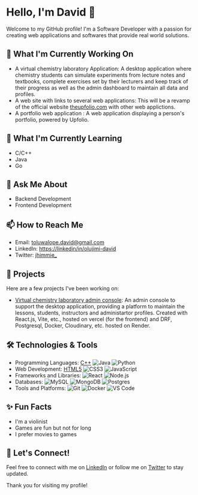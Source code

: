 # Hello, I'm David 👋

Welcome to my GitHub profile! I'm a Software Developer with a passion for creating web applications and softwares that provide real world solutions.

## 🔭 What I'm Currently Working On
- A virtual chemistry laboratory Application: A desktop application where chemistry students can simulate experiments from lecture notes and textbooks, complete exercises set by their lecturers and keep track of their progress as well as the admin dashboard to maintain all data and profiles. 
- A web site with links to several web applications: This will be a revamp of the official website [theupfolio.com](https://theupfolio.com) with other web applictions.
- A portfolio web application : A web application displaying a person's portfolio, powered by Upfolio.

## 🌱 What I'm Currently Learning
- C/C++
- Java
- Go

## 💬 Ask Me About
- Backend Development
- Frontend Development

## 📫 How to Reach Me
- Email: [toluwalope.david@gmail.com](mailto:toluwalope.david@gmail.com)
- LinkedIn: [https://linkedin/in/olujimi-david](https://linkedin/in/olujimi-david)
- Twitter: [jhimmie_](https://x.com/Jhimmie_)

## 📂 Projects
Here are a few projects I've been working on:
- [Virtual chemistry laboratory admin console](https://chem-lab-admin-fe-gamma.vercel.app/): An admin console to support the desktop application, providing a platform to maintain the lessons, students, instructors and administartor profiles. Created with React.js, Vite, etc., hosted on vercel (for the frontend) and DRF, Postgresql, Docker, Cloudinary, etc. hosted on Render. 

## 🛠️ Technologies & Tools
- Programming Languages: [C++](https://img.shields.io/badge/-C++-00599C?style=flat&logo=c%2B%2B&logoColor=white) ![Java](https://img.shields.io/badge/-Java-007396?style=flat&logo=java&logoColor=white) ![Python](https://img.shields.io/badge/-Python-3776AB?style=flat&logo=python&logoColor=white)
- Web Development: [HTML5](https://img.shields.io/badge/-HTML5-E34F26?style=flat&logo=html5&logoColor=white) ![CSS3](https://img.shields.io/badge/-CSS3-1572B6?style=flat&logo=css3&logoColor=white) ![JavaScript](https://img.shields.io/badge/-JavaScript-F7DF1E?style=flat&logo=javascript&logoColor=white)
- Frameworks and Libraries: ![React](https://img.shields.io/badge/-React-61DAFB?style=flat&logo=react&logoColor=white) ![Node.js](https://img.shields.io/badge/-Node.js-339933?style=flat&logo=node-dot-js&logoColor=white) 
- Databases: ![MySQL](https://img.shields.io/badge/-MySQL-4479A1?style=flat&logo=mysql&logoColor=white) ![MongoDB](https://img.shields.io/badge/-MongoDB-47A248?style=flat&logo=mongodb&logoColor=white) ![Postgres](https://www.postgresql.org/media/img/about/press/elephant.png)
- Tools and Platforms: ![Git](https://img.shields.io/badge/-Git-F05032?style=flat&logo=git&logoColor=white) ![Docker](https://img.shields.io/badge/-Docker-2496ED?style=flat&logo=docker&logoColor=white) ![VS Code](https://img.shields.io/badge/-VS%20Code-007ACC?style=flat&logo=visual-studio-code&logoColor=white)

<!-- ## 📈 GitHub Stats
![My GitHub Stats](https://github-readme-stats.vercel.app/api?username=yourusername&show_icons=true&theme=radical)

![Top Languages](https://github-readme-stats.vercel.app/api/top-langs/?username=yourusername&layout=compact&theme=radical) -->

## ✨ Fun Facts
- I'm a violinist
- Games are fun but not for long 
- I prefer movies to games

## 🤝 Let's Connect!
Feel free to connect with me on [LinkedIn](https://linkedin/in/olujimi-david) or follow me on [Twitter](https://x.com/Jhimmie_) to stay updated.

Thank you for visiting my profile!